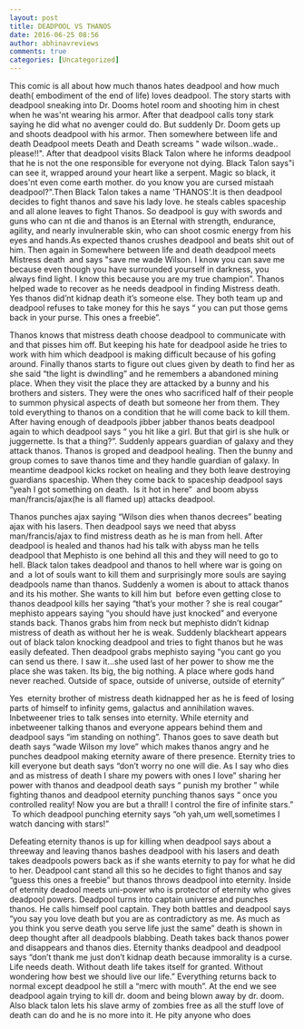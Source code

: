 ```yaml
---
layout: post
title: DEADPOOL VS THANOS
date: 2016-06-25 08:56
author: abhinavreviews
comments: true
categories: [Uncategorized]
---
```

This comic is all about how much thanos hates deadpool and how much death( embodiment of the end of life) loves deadpool. The story starts with deadpool sneaking into Dr. Dooms hotel room and shooting him in chest when he was'nt wearing his armor. After that deadpool calls tony stark saying he did what no avenger could do. But suddenly Dr. Doom gets up and shoots deadpool with his armor. Then somewhere between life and death Deadpool meets Death and Death screams " wade wilson..wade.. please!!". After that deadpool visits Black Talon where he informs deadpool that he is not the one responsible for everyone not dying. Black Talon says"i can see it, wrapped around your heart like a serpent. Magic so black, it does'nt even come earth mother. do you know you are cursed mistaah deadpool?".Then Black Talon takes a name 'THANOS'.It is then deadpool decides to fight thanos and save his lady love. he steals cables spaceship and all alone leaves to fight Thanos. So deadpool is guy with swords and guns who can nt die and thanos is an Eternal with strength, endurance, agility, and nearly invulnerable skin, who can shoot cosmic energy from his eyes and hands.As expected thanos crushes deadpool and beats shit out of him. Then again in Somewhere between life and death deadpool meets Mistress death  and says "save me wade Wilson. I know you can save me because even though you have surrounded yourself in darkness, you always find light. I know this because you are my true champion”. Thanos helped wade to recover as he needs deadpool in finding Mistress death. Yes thanos did’nt kidnap death it’s someone else. They both team up and deadpool refuses to take money for this he says “ you can put those gems back in your purse. This ones a freebie”.

Thanos knows that mistress death choose deadpool to communicate with and that pisses him off. But keeping his hate for deadpool aside he tries to work with him which deadpool is making difficult because of his gofing around. Finally thanos starts to figure out clues given by death to find her as she said “the light is dwindling” and he remembers a abandoned mining place. When they visit the place they are attacked by a bunny and his brothers and sisters. They were the ones who sacrificed half of their people to summon physical aspects of death but someone her from them. They told everything to thanos on a condition that he will come back to kill them. After having enough of deadpools jibber jabber thanos beats deadpool again to which deadpool says “ you hit like a girl. But that girl is she hulk or juggernette. Is that a thing?”. Suddenly appears guardian of galaxy and they attack thanos. Thanos is groped and deadpool healing. Then the bunny and group comes to save thanos time and they handle guardian of galaxy. In meantime deadpool kicks rocket on healing and they both leave destroying guardians spaceship. When they come back to spaceship deadpool says “yeah I got something on death.  Is it hot in here”  and boom abyss man/francis/ajax(he is all flamed up) attacks deadpool.

Thanos punches ajax saying “Wilson dies when thanos decrees” beating ajax with his lasers. Then deadpool says we need that abyss man/francis/ajax to find mistress death as he is man from hell. After deadpool is healed and thanos had his talk with abyss man he tells deadpool that Mephisto is one behind all this and they will need to go to hell. Black talon takes deadpool and thanos to hell where war is going on and  a lot of souls want to kill them and surprisingly more souls are saying deadpools name than thanos. Suddenly a women is about to attack thanos and its his mother. She wants to kill him but  before even getting close to thanos deadpool kills her saying “that’s your mother ? she is real cougar” mephisto appears saying “you should have just knocked” and everyone stands back. Thanos grabs him from neck but mephisto didn’t kidnap mistress of death as without her he is weak. Suddenly blackheart appears out of black talon knocking deadpool and tries to fight thanos but he was easily defeated. Then deadpool grabs mephisto saying “you cant go you can send us there. I saw it…she used last of her power to show me the place she was taken. Its big, the big nothing. A place where gods hand never reached. Outside of space, outside of universe, outside of eternity”

Yes  eternity brother of mistress death kidnapped her as he is feed of losing parts of himself to infinity gems, galactus and annihilation waves. Inbetweener tries to talk senses into eternity. While eternity and inbetweener talking thanos and everyone appears behind them and deadpool says “im standing on nothing”. Thanos goes to save death but death says “wade Wilson my love” which makes thanos angry and he punches deadpool making eternity aware of there presence. Eternity tries to kill everyone but death says “don’t worry no one will die. As I say who dies and as mistress of death I share my powers with ones I love” sharing her power with thanos and deadpool death says “ punish my brother ” while fighting thanos and deadpool eternity punching thanos says “ once you controlled reality! Now you are but a thrall! I control the fire of infinite stars.”  To which deadpool punching eternity says “oh yah,um well,sometimes I watch dancing with stars!”

Defeating eternity thanos is up for killing when deadpool says about a threeway and leaving thanos bashes deadpool with his lasers and death takes deadpools powers back as if she wants eternity to pay for what he did to her. Deadpool cant stand all this so he decides to fight thanos and say “guess this ones a freebie” but thanos throws deadpool into eternity. Inside of eternity deadool meets uni-power who is protector of eternity who gives deadpool powers. Deadpool turns into captain universe and punches thanos. He calls himself pool captain. They both battles and deadpool says “you say you love death but you are as contradictory as me. As much as you think you serve death you serve life just the same” death is shown in deep thought after all deadpools blabbing. Death takes back thanos power and disappears and thanos dies. Eternity thanks deadpool and deadpool says “don’t thank me just don’t kidnap death because immorality is a curse. Life needs death. Without death life takes itself for granted. Without wondering how best we should live our life.” Everything returns back to normal except deadpool he still a “merc with mouth”. At the end we see deadpool again trying to kill dr. doom and being blown away by dr. doom. Also black talon lets his slave army of zombies free as all the stuff love of death can do and he is no more into it. He pity anyone who does
